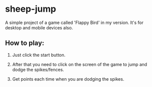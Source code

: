 # sheep-jump

A simple project of a game called 'Flappy Bird' in my version. It's for desktop and mobile devices also.

## How to play:

1. Just click the start button. 

2. After that you need to click on the screen of the game to jump and dodge the spikes/fences.

3. Get points each time when you are dodging the spikes.
